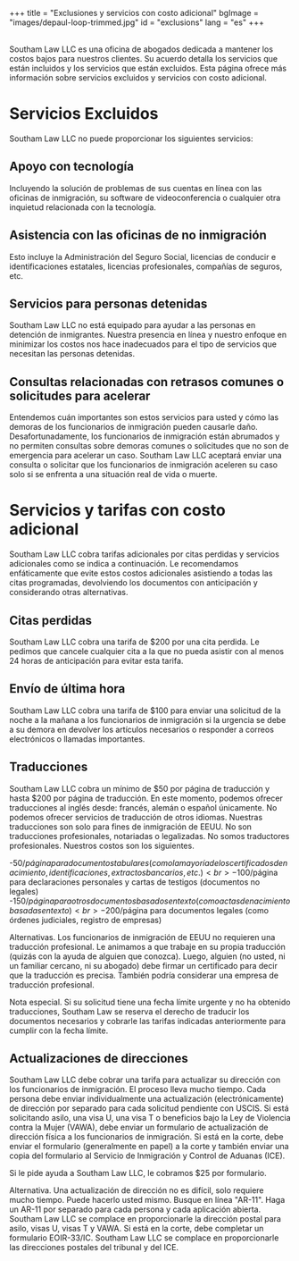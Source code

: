 +++
title = "Exclusiones y servicios con costo adicional"
bgImage = "images/depaul-loop-trimmed.jpg"
id = "exclusions"
lang = "es"
+++


<br>Southam Law LLC es una oficina de abogados dedicada a mantener los costos bajos para nuestros clientes. Su acuerdo detalla los servicios que están incluidos y los servicios que están excluidos. Esta página ofrece más información sobre servicios excluidos y servicios con costo adicional.

# Servicios Excluidos
Southam Law LLC no puede proporcionar los siguientes servicios:

## Apoyo con tecnología
Incluyendo la solución de problemas de sus cuentas en línea con las oficinas de inmigración, su software de videoconferencia o cualquier otra inquietud relacionada con la tecnología.

## Asistencia con las oficinas de no inmigración
Esto incluye la Administración del Seguro Social, licencias de conducir e identificaciones estatales, licencias profesionales, compañías de seguros, etc.

## Servicios para personas detenidas
Southam Law LLC no está equipado para ayudar a las personas en detención de inmigrantes. Nuestra presencia en línea y nuestro enfoque en minimizar los costos nos hace inadecuados para el tipo de servicios que necesitan las personas detenidas.

## Consultas relacionadas con retrasos comunes o solicitudes para acelerar
Entendemos cuán importantes son estos servicios para usted y cómo las demoras de los funcionarios de inmigración pueden causarle daño. Desafortunadamente, los funcionarios de inmigración están abrumados y no permiten consultas sobre demoras comunes o solicitudes que no son de emergencia para acelerar un caso. Southam Law LLC aceptará enviar una consulta o solicitar que los funcionarios de inmigración aceleren su caso solo si se enfrenta a una situación real de vida o muerte. <br>


# Servicios y tarifas con costo adicional

Southam Law LLC cobra tarifas adicionales por citas perdidas y servicios adicionales como se indica a continuación. Le recomendamos enfáticamente que evite estos costos adicionales asistiendo a todas las citas programadas, devolviendo los documentos con anticipación y considerando otras alternativas.

## Citas perdidas
Southam Law LLC cobra una tarifa de $200 por una cita perdida. Le pedimos que cancele cualquier cita a la que no pueda asistir con al menos 24 horas de anticipación para evitar esta tarifa.

## Envío de última hora
Southam Law LLC cobra una tarifa de $100 para enviar una solicitud de la noche a la mañana a los funcionarios de inmigración si la urgencia se debe a su demora en devolver los artículos necesarios o responder a correos electrónicos o llamadas importantes.

## Traducciones
Southam Law LLC cobra un mínimo de $50 por página de traducción y hasta $200 por página de traducción. En este momento, podemos ofrecer traducciones al inglés desde: francés, alemán o español únicamente. No podemos ofrecer servicios de traducción de otros idiomas. Nuestras traducciones son solo para fines de inmigración de EEUU. No son traducciones profesionales, notariadas o legalizadas. No somos traductores profesionales. Nuestros costos son los siguientes.

-$50/página para documentos tabulares (como la mayoría de los certificados de nacimiento, identificaciones, extractos bancarios, etc.)<br>
-$100/página para declaraciones personales y cartas de testigos (documentos no legales)<br>
-$150/página para otros documentos basados en texto (como actas de nacimiento basadas en texto)<br>
-$200/página para documentos legales (como órdenes judiciales, registro de empresas)

Alternativas. Los funcionarios de inmigración de EEUU no requieren una traducción profesional. Le animamos a que trabaje en su propia traducción (quizás con la ayuda de alguien que conozca). Luego, alguien (no usted, ni un familiar cercano, ni su abogado) debe firmar un certificado para decir que la traducción es precisa. También podría considerar una empresa de traducción profesional.

Nota especial. Si su solicitud tiene una fecha límite urgente y no ha obtenido traducciones, Southam Law se reserva el derecho de traducir los documentos necesarios y cobrarle las tarifas indicadas anteriormente para cumplir con la fecha límite.

## Actualizaciones de direcciones
Southam Law LLC debe cobrar una tarifa para actualizar su dirección con los funcionarios de inmigración. El proceso lleva mucho tiempo. Cada persona debe enviar individualmente una actualización (electrónicamente) de dirección por separado para cada solicitud pendiente con USCIS. Si está solicitando asilo, una visa U, una visa T o beneficios bajo la Ley de Violencia contra la Mujer (VAWA), debe enviar un formulario de actualización de dirección física a los funcionarios de inmigración. Si está en la corte, debe enviar el formulario (generalmente en papel) a la corte y también enviar una copia del formulario al Servicio de Inmigración y Control de Aduanas (ICE).

Si le pide ayuda a Southam Law LLC, le cobramos $25 por formulario.

Alternativa. Una actualización de dirección no es difícil, solo requiere mucho tiempo. Puede hacerlo usted mismo. Busque en línea "AR-11". Haga un AR-11 por separado para cada persona y cada aplicación abierta. Southam Law LLC se complace en proporcionarle la dirección postal para asilo, visas U, visas T y VAWA. Si está en la corte, debe completar un formulario EOIR-33/IC. Southam Law LLC se complace en proporcionarle las direcciones postales del tribunal y del ICE.
